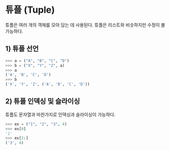 # 튜플 (Tuple)

튜플은 여러 개의 객체를 모아 담는 데 사용된다. 튜플은 리스트와 비슷하지만 수정이 불가능하다.

## 1) 튜플 선언

```python
>>> a = ("A", "B", "C", "D")
>>> b = ("X", "Y", "Z", a)
>>> a
('A', 'B', 'C', 'D')
>>> b
('X', 'Y', 'Z', ('A', 'B', 'C', 'D'))
```

## 2) 튜플 인덱싱 및 슬라이싱

튜플도 문자열과 마찬가지로 인덱싱과 슬라이싱이 가능하다.

```python
>>> ex = ("1", "2", "3", 4)
>>> ex[0]
'1'
>>> ex[2:]
('3', 4)
```
